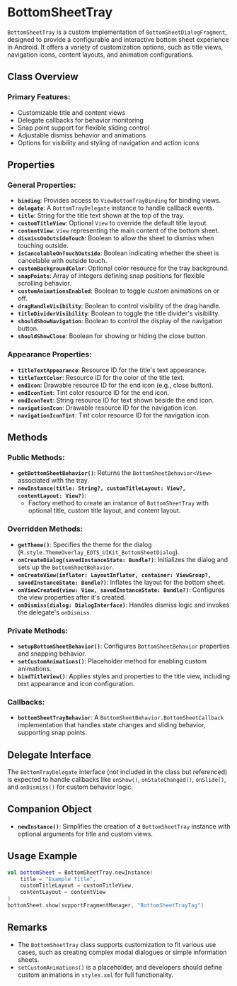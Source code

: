 # BottomSheetTray

`BottomSheetTray` is a custom implementation of `BottomSheetDialogFragment`, designed to provide a configurable and interactive bottom sheet experience in Android. It offers a variety of customization options, such as title views, navigation icons, content layouts, and animation configurations.

## Class Overview

### Primary Features:

-   Customizable title and content views
-   Delegate callbacks for behavior monitoring
-   Snap point support for flexible sliding control
-   Adjustable dismiss behavior and animations
-   Options for visibility and styling of navigation and action icons

## Properties

### General Properties:

-   **`binding`**: Provides access to `ViewBottomTrayBinding` for binding views.
-   **`delegate`**: A `BottomTrayDelegate` instance to handle callback events.
-   **`title`**: String for the title text shown at the top of the tray.
-   **`customTitleView`**: Optional `View` to override the default title layout.
-   **`contentView`**: `View` representing the main content of the bottom sheet.
-   **`dismissOnOutsideTouch`**: Boolean to allow the sheet to dismiss when touching outside.
-   **`isCancelableOnTouchOutside`**: Boolean indicating whether the sheet is cancelable with outside touch.
-   **`customBackgroundColor`**: Optional color resource for the tray background.
-   **`snapPoints`**: Array of integers defining snap positions for flexible scrolling behavior.
-   **`customAnimationsEnabled`**: Boolean to toggle custom animations on or off.
-   **`dragHandleVisibility`**: Boolean to control visibility of the drag handle.
-   **`titleDividerVisibility`**: Boolean to toggle the title divider's visibility.
-   **`shouldShowNavigation`**: Boolean to control the display of the navigation button.
-   **`shouldShowClose`**: Boolean for showing or hiding the close button.

### Appearance Properties:

-   **`titleTextAppearance`**: Resource ID for the title's text appearance.
-   **`titleTextColor`**: Resource ID for the color of the title text.
-   **`endIcon`**: Drawable resource ID for the end icon (e.g., close button).
-   **`endIconTint`**: Tint color resource ID for the end icon.
-   **`endIconText`**: String resource ID for text shown beside the end icon.
-   **`navigationIcon`**: Drawable resource ID for the navigation icon.
-   **`navigationIconTint`**: Tint color resource ID for the navigation icon.

## Methods

### Public Methods:

-   **`getBottomSheetBehavior()`**: Returns the `BottomSheetBehavior<View>` associated with the tray.
-   **`newInstance(title: String?, customTitleLayout: View?, contentLayout: View?)`**:
    -   Factory method to create an instance of `BottomSheetTray` with optional title, custom title layout, and content layout.

### Overridden Methods:

-   **`getTheme()`**: Specifies the theme for the dialog (`R.style.ThemeOverlay_EDTS_UIKit_BottomSheetDialog`).
-   **`onCreateDialog(savedInstanceState: Bundle?)`**: Initializes the dialog and sets up the `BottomSheetBehavior`.
-   **`onCreateView(inflater: LayoutInflater, container: ViewGroup?, savedInstanceState: Bundle?)`**: Inflates the layout for the bottom sheet.
-   **`onViewCreated(view: View, savedInstanceState: Bundle?)`**: Configures the view properties after it's created.
-   **`onDismiss(dialog: DialogInterface)`**: Handles dismiss logic and invokes the delegate's `onDismiss`.

### Private Methods:

-   **`setupBottomSheetBehavior()`**: Configures `BottomSheetBehavior` properties and snapping behavior.
-   **`setCustomAnimations()`**: Placeholder method for enabling custom animations.
-   **`bindTitleView()`**: Applies styles and properties to the title view, including text appearance and icon configuration.

### Callbacks:

-   **`bottomSheetTrayBehavior`**: A `BottomSheetBehavior.BottomSheetCallback` implementation that handles state changes and sliding behavior, supporting snap points.

## Delegate Interface

The `BottomTrayDelegate` interface (not included in the class but referenced) is expected to handle callbacks like `onShow()`, `onStateChanged()`, `onSlide()`, and `onDismiss()` for custom behavior logic.

## Companion Object

-   **`newInstance()`**: Simplifies the creation of a `BottomSheetTray` instance with optional arguments for title and custom views.

## Usage Example

```kotlin
val bottomSheet = BottomSheetTray.newInstance(
    title = "Example Title",
    customTitleLayout = customTitleView,
    contentLayout = contentView
)
bottomSheet.show(supportFragmentManager, "BottomSheetTrayTag")
```

## Remarks

-   The `BottomSheetTray` class supports customization to fit various use cases, such as creating complex modal dialogues or simple information sheets.
-   `setCustomAnimations()` is a placeholder, and developers should define custom animations in `styles.xml` for full functionality.